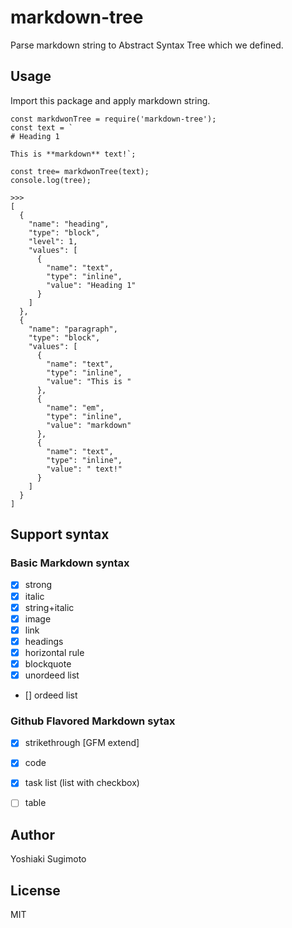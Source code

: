 # markdown-tree

Parse markdown string to Abstract Syntax Tree which we defined.

## Usage

Import this package and apply markdown string.

```
const markdwonTree = require('markdown-tree');
const text = `
# Heading 1

This is **markdown** text!`;

const tree= markdwonTree(text);
console.log(tree);

>>>
[
  {
    "name": "heading",
    "type": "block",
    "level": 1,
    "values": [
      {
        "name": "text",
        "type": "inline",
        "value": "Heading 1"
      }
    ]
  },
  {
    "name": "paragraph",
    "type": "block",
    "values": [
      {
        "name": "text",
        "type": "inline",
        "value": "This is "
      },
      {
        "name": "em",
        "type": "inline",
        "value": "markdown"
      },
      {
        "name": "text",
        "type": "inline",
        "value": " text!"
      }
    ]
  }
]

```

## Support syntax

### Basic Markdown syntax

- [x] strong
- [x] italic
- [x] string+italic
- [x] image
- [x] link
- [x] headings
- [x] horizontal rule
- [x] blockquote
- [x] unordeed list
- [] ordeed list

### Github Flavored Markdown sytax

- [x] strikethrough [GFM extend]
- [x] code
- [x] task list (list with checkbox)
- [ ] table


## Author

Yoshiaki Sugimoto

## License

MIT
